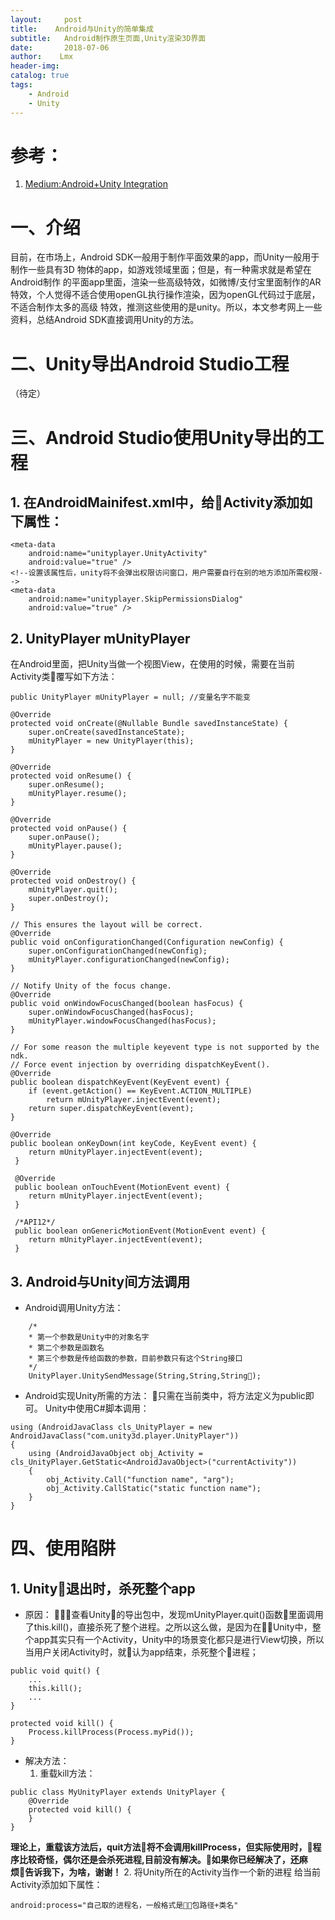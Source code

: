 ```yaml
---
layout:     post
title:    Android与Unity的简单集成 
subtitle:   Android制作原生页面,Unity渲染3D界面
date:       2018-07-06
author:    Lmx 
header-img: 
catalog: true
tags: 
    - Android
    - Unity
---
```

# 参考：
1. [Medium:Android+Unity Integration](https://medium.com/@ashoni/android-unity-integration-47756b9d53bd)
# 一、介绍
目前，在市场上，Android SDK一般用于制作平面效果的app，而Unity一般用于制作一些具有3D 物体的app，如游戏领域里面；但是，有一种需求就是希望在Android制作
的平面app里面，渲染一些高级特效，如微博/支付宝里面制作的AR特效，个人觉得不适合使用openGL执行操作渲染，因为openGL代码过于底层，不适合制作太多的高级
特效，推测这些使用的是unity。所以，本文参考网上一些资料，总结Android SDK直接调用Unity的方法。
#  二、Unity导出Android Studio工程
（待定）
# 三、Android Studio使用Unity导出的工程
## 1. 在AndroidMainifest.xml中，给Activity添加如下属性：
```
<meta-data
    android:name="unityplayer.UnityActivity"
    android:value="true" />
<!--设置该属性后，unity将不会弹出权限访问窗口，用户需要自行在别的地方添加所需权限-->
<meta-data
    android:name="unityplayer.SkipPermissionsDialog"
    android:value="true" />
```
## 2. UnityPlayer  mUnityPlayer
在Android里面，把Unity当做一个视图View，在使用的时候，需要在当前Activity类覆写如下方法：
```
public UnityPlayer mUnityPlayer = null; //变量名字不能变

@Override
protected void onCreate(@Nullable Bundle savedInstanceState) {
    super.onCreate(savedInstanceState);
    mUnityPlayer = new UnityPlayer(this);
}

@Override
protected void onResume() {
    super.onResume();
    mUnityPlayer.resume();
}

@Override
protected void onPause() {
    super.onPause();
    mUnityPlayer.pause();
}

@Override
protected void onDestroy() {
    mUnityPlayer.quit();
    super.onDestroy();
}

// This ensures the layout will be correct.
@Override
public void onConfigurationChanged(Configuration newConfig) {
    super.onConfigurationChanged(newConfig);
    mUnityPlayer.configurationChanged(newConfig);
}

// Notify Unity of the focus change.
@Override
public void onWindowFocusChanged(boolean hasFocus) {
    super.onWindowFocusChanged(hasFocus);
    mUnityPlayer.windowFocusChanged(hasFocus);
}

// For some reason the multiple keyevent type is not supported by the ndk.
// Force event injection by overriding dispatchKeyEvent().
@Override
public boolean dispatchKeyEvent(KeyEvent event) {
    if (event.getAction() == KeyEvent.ACTION_MULTIPLE)
        return mUnityPlayer.injectEvent(event);
    return super.dispatchKeyEvent(event);
}

@Override
public boolean onKeyDown(int keyCode, KeyEvent event) {
    return mUnityPlayer.injectEvent(event);
 }

 @Override
 public boolean onTouchEvent(MotionEvent event) {
    return mUnityPlayer.injectEvent(event);
 }

 /*API12*/
 public boolean onGenericMotionEvent(MotionEvent event) {
    return mUnityPlayer.injectEvent(event);
 }
```

## 3. Android与Unity间方法调用
- Android调用Unity方法：
```
    /*
    * 第一个参数是Unity中的对象名字
    * 第二个参数是函数名
    * 第三个参数是传给函数的参数，目前参数只有这个String接口
    */
    UnityPlayer.UnitySendMessage(String,String,String);
```

- Android实现Unity所需的方法：
    只需在当前类中，将方法定义为public即可。
    Unity中使用C#脚本调用：
```
using (AndroidJavaClass cls_UnityPlayer = new AndroidJavaClass("com.unity3d.player.UnityPlayer"))
{
    using (AndroidJavaObject obj_Activity = cls_UnityPlayer.GetStatic<AndroidJavaObject>("currentActivity"))
    {
        obj_Activity.Call("function name", "arg");
        obj_Activity.CallStatic("static function name");
    }
}
```
# 四、使用陷阱
## 1. Unity退出时，杀死整个app
- 原因：
    查看Unity的导出包中，发现mUnityPlayer.quit()函数里面调用了this.kill()，直接杀死了整个进程。之所以这么做，是因为在Unity中，整个app其实只有一个Activity，Unity中的场景变化都只是进行View切换，所以当用户关闭Activity时，就认为app结束，杀死整个进程；
```
public void quit() {
    ...
    this.kill();
    ...
}

protected void kill() {
    Process.killProcess(Process.myPid());
}
```
- 解决方法：
    1. 重载kill方法：
```
public class MyUnityPlayer extends UnityPlayer {
    @Override
    protected void kill() {
    }
}
```
**理论上，重载该方法后，quit方法将不会调用killProcess，但实际使用时，程序比较奇怪，偶尔还是会杀死进程,目前没有解决。如果你已经解决了，还麻烦告诉我下，为啥，谢谢！**
    2. 将Unity所在的Activity当作一个新的进程
给当前Activity添加如下属性：
```
android:process="自己取的进程名，一般格式是包路径+类名"
```

